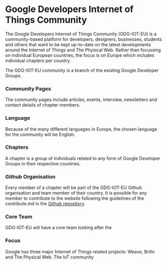 # Google Developers Internet of Things Community
The Google Developers Internet of Things Community (GDG-IOT-EU) is a community-based platform for developers, designers, businesses, students and others that want to be kept up-to-date on the latest developments around the Internet of Things and The Physical Web. Rather than focussing on individual European countries, the focus is on Europe which includes individual chapters per country.

The GDG-IOT-EU community is a branch of the existing Google Developer Groups.

### Community Pages
The community pages include articles, events, interview, newsletters and contact details of chapter members.

### Language
Because of the many different languages in Europe, the chosen language for the community will be English.

### Chapters
A chapter is a group of individuals related to any form of Google Developer Groups in their respective countries.

### Github Organisation
Every member of a chapter will be part of the GDG-IOT-EU Github organisation and team member of their country. It is possible for any member to contribute to the website following the guidelines of the contribute.md in the [Github repository](https://github.com/GDG-IOT-EU).

### Core Team
GDG-IOT-EU will have a core team looking after the

### Focus
Google has three major Internet of Things related projects: Weave, Brillo and The Physical Web. The IoT community 
